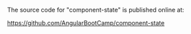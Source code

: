 The source code for "component-state" is published online at:

https://github.com/AngularBootCamp/component-state

